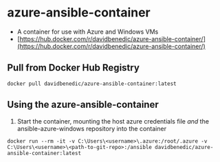 # azure-ansible-container
- A container for use with Azure and Windows VMs
- [https://hub.docker.com/r/davidbenedic/azure-ansible-container/](https://hub.docker.com/r/davidbenedic/azure-ansible-container/)

## Pull from Docker Hub Registry
```
docker pull davidbenedic/azure-ansible-container:latest
```

## Using the azure-ansible-container

1. Start the container, mounting the host azure credentials file _and_ the ansible-azure-windows repository into the container

```
docker run --rm -it -v C:\Users\<username>\.azure:/root/.azure -v C:\Users\<username>\<path-to-git-repo>:/ansible davidbenedic/azure-ansible-container:latest
```
